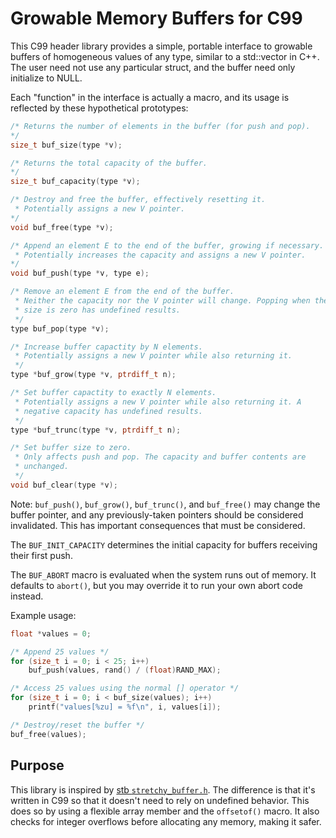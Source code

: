 # Growable Memory Buffers for C99

This C99 header library provides a simple, portable interface to
growable buffers of homogeneous values of any type, similar to a
std::vector in C++. The user need not use any particular struct, and the
buffer need only initialize to NULL.

Each "function" in the interface is actually a macro, and its usage is
reflected by these hypothetical prototypes:

```c
/* Returns the number of elements in the buffer (for push and pop).
*/
size_t buf_size(type *v);

/* Returns the total capacity of the buffer.
*/
size_t buf_capacity(type *v);

/* Destroy and free the buffer, effectively resetting it.
 * Potentially assigns a new V pointer.
*/
void buf_free(type *v);

/* Append an element E to the end of the buffer, growing if necessary.
 * Potentially increases the capacity and assigns a new V pointer.
*/
void buf_push(type *v, type e);

/* Remove an element E from the end of the buffer.
 * Neither the capacity nor the V pointer will change. Popping when the
 * size is zero has undefined results.
 */
type buf_pop(type *v);

/* Increase buffer capactity by N elements.
 * Potentially assigns a new V pointer while also returning it.
 */
type *buf_grow(type *v, ptrdiff_t n);

/* Set buffer capactity to exactly N elements.
 * Potentially assigns a new V pointer while also returning it. A
 * negative capacity has undefined results.
 */
type *buf_trunc(type *v, ptrdiff_t n);

/* Set buffer size to zero.
 * Only affects push and pop. The capacity and buffer contents are
 * unchanged.
 */
void buf_clear(type *v);
```

Note: `buf_push()`, `buf_grow()`, `buf_trunc()`, and `buf_free()` may
change the buffer pointer, and any previously-taken pointers should be
considered invalidated. This has important consequences that must be
considered.

The `BUF_INIT_CAPACITY` determines the initial capacity for buffers
receiving their first push.

The `BUF_ABORT` macro is evaluated when the system runs out of memory.
It defaults to `abort()`, but you may override it to run your own abort
code instead.

Example usage:

```c
float *values = 0;

/* Append 25 values */
for (size_t i = 0; i < 25; i++)
    buf_push(values, rand() / (float)RAND_MAX);

/* Access 25 values using the normal [] operator */
for (size_t i = 0; i < buf_size(values); i++)
    printf("values[%zu] = %f\n", i, values[i]);

/* Destroy/reset the buffer */
buf_free(values);
```

## Purpose

This library is inspired by [stb `stretchy_buffer.h`][sb]. The
difference is that it's written in C99 so that it doesn't need to rely
on undefined behavior. This does so by using a flexible array member and
the `offsetof()` macro. It also checks for integer overflows before
allocating any memory, making it safer.


[sb]: https://github.com/nothings/stb/blob/master/stretchy_buffer.h
